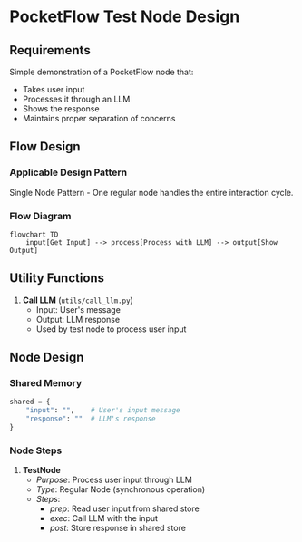 # PocketFlow Test Node Design

## Requirements
Simple demonstration of a PocketFlow node that:
- Takes user input
- Processes it through an LLM
- Shows the response
- Maintains proper separation of concerns

## Flow Design

### Applicable Design Pattern
Single Node Pattern - One regular node handles the entire interaction cycle.

### Flow Diagram
```mermaid
flowchart TD
    input[Get Input] --> process[Process with LLM] --> output[Show Output]
```

## Utility Functions

1. **Call LLM** (`utils/call_llm.py`)
   - Input: User's message
   - Output: LLM response
   - Used by test node to process user input

## Node Design

### Shared Memory
```python
shared = {
    "input": "",    # User's input message
    "response": ""  # LLM's response
}
```

### Node Steps

1. **TestNode**
   - *Purpose*: Process user input through LLM
   - *Type*: Regular Node (synchronous operation)
   - *Steps*:
     - *prep*: Read user input from shared store
     - *exec*: Call LLM with the input
     - *post*: Store response in shared store
